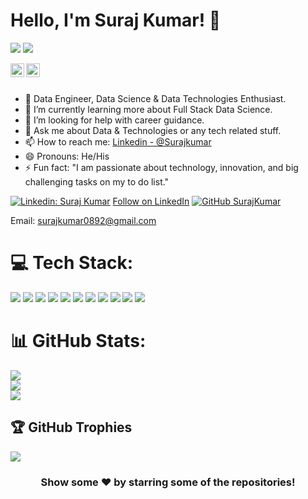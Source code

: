 # Hello, I'm Suraj Kumar! 👋

[![](https://visitcount.itsvg.in/api?id=surajkumar089&icon=0&color=0)](https://visitcount.itsvg.in)
![](https://visitor-badge.glitch.me/badge?page_id=surajkumar089.surajkumar089)



<a href="https://www.linkedin.com/in/suraj-kumar-372048203">
  <img align="left" alt="Suraj's Linkdein" width="22px" src="https://cdn.jsdelivr.net/npm/simple-icons@v3/icons/linkedin.svg" />
</a>
<a href="https://github.com/surajkumar089">
  <img align="left" alt="Suraj's Github" width="22px" src="https://cdn.jsdelivr.net/npm/simple-icons@v3/icons/github.svg" />
</a>

<br/>
<br/>

- 🔭 Data Engineer, Data Science & Data Technologies Enthusiast.
- 🌱 I’m currently learning more about Full Stack Data Science.
- 🤔 I’m looking for help with career guidance.
- 💬 Ask me about Data & Technologies or any tech related stuff.
- 📫 How to reach me: [Linkedin - @Surajkumar](https://www.linkedin.com/in/suraj-kumar-372048203)
- 😄 Pronouns: He/His
- ⚡ Fun fact: "I am passionate about technology, innovation, and big challenging tasks on my to do list."

[![Linkedin: Suraj Kumar](https://img.shields.io/badge/-SurajKumar-blue?style=flat-square&logo=Linkedin&logoColor=white&link=https://www.linkedin.com/in/suraj-kumar-372048203/)](https://www.linkedin.com/in/suraj-kumar-372048203/)
<a class="libutton" href="https://www.linkedin.com/comm/mynetwork/discovery-see-all?usecase=PEOPLE_FOLLOWS&followMember=suraj-kumar-372048203" target="_blank">Follow on LinkedIn</a>
[![GitHub SurajKumar](https://img.shields.io/github/followers/iampawan?label=follow&style=social)](https://github.com/surajkumar089)

Email: surajkumar0892@gmail.com




# 💻 Tech Stack:
<img src="https://img.icons8.com/color/64/null/python--v1.png"/> <img src="https://img.icons8.com/external-itim2101-lineal-color-itim2101/64/null/external-big-data-big-data-itim2101-lineal-color-itim2101.png"/> <img src="https://img.icons8.com/stickers/70/null/sql.png"/> <img src="https://img.icons8.com/color/64/null/postgreesql.png"/> <img src="https://img.icons8.com/color/64/null/power-bi.png"/> <img src="https://img.icons8.com/external-wanicon-lineal-color-wanicon/64/null/external-visualization-big-data-wanicon-lineal-color-wanicon.png"/> <img src="https://img.icons8.com/fluency/64/null/azure-1.png"/> <img src="https://img.icons8.com/external-tal-revivo-color-tal-revivo/60/null/external-development-experience-through-the-native-integrations-of-azure-with-visual-studio-logo-color-tal-revivo.png"/> <img src="https://img.icons8.com/fluency/64/null/visual-studio-code-2019.png"/> <img src="https://img.icons8.com/color/64/null/ms-excel.png"/> ![](https://cdn.icon-icons.com/icons2/2699/PNG/512/databricks_logo_icon_169299.png)


# 📊 GitHub Stats:
![](https://github-readme-stats.vercel.app/api?username=surajkumar089&theme=darcula&hide_border=false&include_all_commits=true&count_private=true)<br/>
![](https://github-readme-streak-stats.herokuapp.com/?user=surajkumar089&theme=darcula&hide_border=false)<br/>
![](https://github-readme-stats.vercel.app/api/top-langs/?username=surajkumar089&theme=darcula&hide_border=false&include_all_commits=true&count_private=true&layout=compact)

## 🏆 GitHub Trophies
![](https://github-profile-trophy.vercel.app/?username=surajkumar089&theme=radical&no-frame=false&no-bg=false&margin-w=4)
<!--
surajkumar089/surajkumar089 is a ✨ special ✨ repository because its `README.md` (this file) appears on your GitHub profile.
You can click the Preview link to take a look at your changes.
--->

<div align="center">

### Show some ❤️ by starring some of the repositories!

</div>
